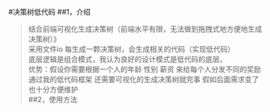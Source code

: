 #决策树低代码
##1，介绍
>结合前端可视化生成决策树（前端水平有限，无法做到拖拽式地方便地生成决策树）》<br>
>采用文件io 每生成一颗决策树，会生成相关的代码（实现低代码）<br>
>底层逻辑是组合模式，我认为良好的设计模式是低代码的底层。<br>
>优势：假设你需要根据一个人的年龄 性别 薪资 来给每个人分发不同的奖励 通过我的低代码框架 还需要可视化的生成决策树就完事 假如后面需求变了 也十分方便维护<br>
##2，使用方法
